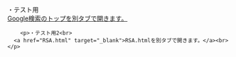 <html>
  <head>
  <meta charset="utf-8">
  <title>使い方分からん</title>

  </head>

  <body>
    <p>・テスト用<br>
      <a href="https://www.google.com" target="_blank">Google検索のトップを別タブで開きます。</a><br></p>
    
        <p>・テスト用2<br>
      <a href="RSA.html" target="_blank">RSA.htmlを別タブで開きます。</a><br></p>
    
    
    
  </body>
</html>
